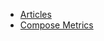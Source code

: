 * [Articles](https://github.com/wgjuher/ComposeMeetup/blob/0537e177259568017772156272fa980f716446c0/Articles.md)
* [Compose Metrics](https://github.com/wgjuher/ComposeMeetup/blob/4196d01f5f690fcbe840a2ac40a728046777ebca/ComposeMetrics.md)
